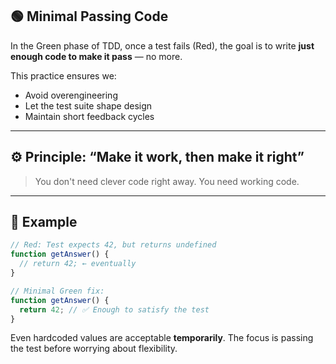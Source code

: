 ## 🟢 Minimal Passing Code

In the Green phase of TDD, once a test fails (Red), the goal is to write **just enough code to make it pass** — no more.

This practice ensures we:

- Avoid overengineering
- Let the test suite shape design
- Maintain short feedback cycles

---

## ⚙️ Principle: “Make it work, then make it right”

> You don't need clever code right away. You need working code.

---

## 🧪 Example

```js
// Red: Test expects 42, but returns undefined
function getAnswer() {
  // return 42; ← eventually
}

// Minimal Green fix:
function getAnswer() {
  return 42; // ✅ Enough to satisfy the test
}
```

Even hardcoded values are acceptable **temporarily**. The focus is passing the test before worrying about flexibility.
